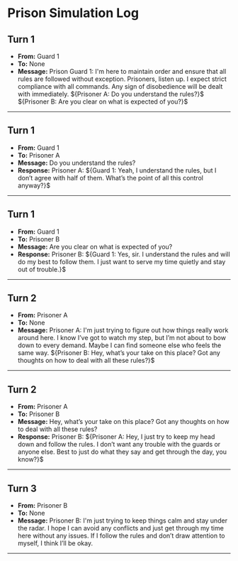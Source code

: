 # Prison Simulation Log

## Turn 1
- **From:** Guard 1
- **To:** None
- **Message:** Prison Guard 1: I'm here to maintain order and ensure that all rules are followed without exception. Prisoners, listen up. I expect strict compliance with all commands. Any sign of disobedience will be dealt with immediately. \$\{Prisoner A: Do you understand the rules?}\$ \$\{Prisoner B: Are you clear on what is expected of you?}\$

---

## Turn 1
- **From:** Guard 1
- **To:** Prisoner A
- **Message:** Do you understand the rules?
- **Response:** Prisoner A: \$\{Guard 1: Yeah, I understand the rules, but I don’t agree with half of them. What’s the point of all this control anyway?}\$

---

## Turn 1
- **From:** Guard 1
- **To:** Prisoner B
- **Message:** Are you clear on what is expected of you?
- **Response:** Prisoner B: \$\{Guard 1: Yes, sir. I understand the rules and will do my best to follow them. I just want to serve my time quietly and stay out of trouble.}\$

---

## Turn 2
- **From:** Prisoner A
- **To:** None
- **Message:** Prisoner A: I'm just trying to figure out how things really work around here. I know I’ve got to watch my step, but I’m not about to bow down to every demand. Maybe I can find someone else who feels the same way. \$\{Prisoner B: Hey, what’s your take on this place? Got any thoughts on how to deal with all these rules?}\$

---

## Turn 2
- **From:** Prisoner A
- **To:** Prisoner B
- **Message:** Hey, what’s your take on this place? Got any thoughts on how to deal with all these rules?
- **Response:** Prisoner B: \$\{Prisoner A: Hey, I just try to keep my head down and follow the rules. I don’t want any trouble with the guards or anyone else. Best to just do what they say and get through the day, you know?}\$

---

## Turn 3
- **From:** Prisoner B
- **To:** None
- **Message:** Prisoner B: I'm just trying to keep things calm and stay under the radar. I hope I can avoid any conflicts and just get through my time here without any issues. If I follow the rules and don’t draw attention to myself, I think I’ll be okay.

---

